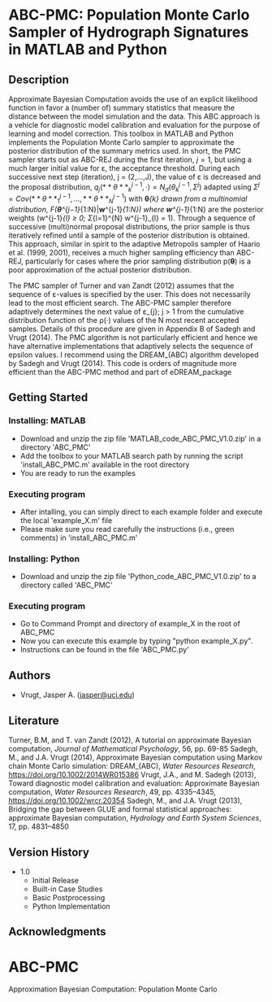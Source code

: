 # ABC-PMC: Population Monte Carlo Sampler of Hydrograph Signatures in MATLAB and Python

## Description

Approximate Bayesian Computation avoids the use of an explicit likelihood function in favor a (number of) summary statistics that measure the distance between the model simulation and the data. This ABC approach is a vehicle for diagnostic model calibration and evaluation for the purpose of learning and model correction. This toolbox in MATLAB and Python implements the Population Monte Carlo sampler to approximate the posterior distribution of the summary metrics used. In short, the PMC sampler starts out as ABC-REJ during the first iteration, $j = 1$, but using a much larger initial value for ε, the acceptance threshold. During each successive next step (iteration), j = (2,...,J), the value of ε is decreased and the proposal distribution, $q_{j}(**θ**^{j−1}_{k},·) = N_d(θ^{j−1}_k,Σ^{j})$ adapted using $Σ^{j} = Cov(**θ**^{j−1}_{1},...,**θ**^{j−1}_{N})$ with **θ**_{k} drawn from a multinomial distribution, F(**θ**^{j−1}_{1:N}|**w**^{j-1}_{1:N}) where **w**^{j-1}_{1:N} are the posterior weights (w^{j-1}_{l} ≥ 0; Σ_{l=1}^{N} w^{j-1}_{l} = 1). Through a sequence of successive (multi)normal proposal distributions, the prior sample is thus iteratively refined until a sample of the posterior distribution is obtained. This approach, similar in spirit to the adaptive Metropolis sampler of Haario et al. (1999, 2001), receives a much higher sampling
efficiency than ABC-REJ, particularly for cases where the prior sampling distribution p(**θ**) is a poor approximation of the actual posterior distribution.

The PMC sampler of Turner and van Zandt (2012) assumes that the sequence of ε-values is specified by the user. This does not necessarily lead to the most efficient search. The ABC-PMC sampler therefore adaptively determines the next value of ε_{j}; j > 1 from the cumulative distribution function of the ρ(·) values of the N most recent accepted samples. Details of this procedure are given in Appendix B of Sadegh and Vrugt (2014). The PMC algorithm is not particularly efficient and hence we have alternative implementations that adaptively selects the sequence of epsilon values. I recommend using the DREAM_(ABC) algorithm developed by Sadegh and Vrugt (2014). This code is orders of magnitude more efficient than the ABC-PMC method and part of eDREAM_package   

## Getting Started

### Installing: MATLAB

* Download and unzip the zip file 'MATLAB_code_ABC_PMC_V1.0.zip' in a directory 'ABC_PMC'
* Add the toolbox to your MATLAB search path by running the script 'install_ABC_PMC.m' available in the root directory
* You are ready to run the examples

### Executing program

* After intalling, you can simply direct to each example folder and execute the local 'example_X.m' file
* Please make sure you read carefully the instructions (i.e., green comments) in 'install_ABC_PMC.m'  

### Installing: Python

* Download and unzip the zip file 'Python_code_ABC_PMC_V1.0.zip' to a directory called 'ABC_PMC'

### Executing program

* Go to Command Prompt and directory of example_X in the root of ABC_PMC
* Now you can execute this example by typing "python example_X.py".
* Instructions can be found in the file 'ABC_PMC.py' 
  
## Authors

* Vrugt, Jasper A. (jasper@uci.edu) 

## Literature
Turner, B.M, and T. van Zandt (2012), A tutorial on approximate Bayesian computation, _Journal of       Mathematical Psychology_, 56, pp. 69-85
Sadegh, M., and J.A. Vrugt (2014), Approximate Bayesian computation using Markov chain Monte Carlo     simulation: DREAM_(ABC), _Water Resources Research_, https://doi.org/10.1002/2014WR015386
Vrugt, J.A., and M. Sadegh (2013), Toward diagnostic model calibration and evaluation: Approximate Bayesian computation, _Water Resources Research_, 49, pp. 4335–4345, https://doi.org/10.1002/wrcr.20354
Sadegh, M., and J.A. Vrugt (2013), Bridging the gap between GLUE and formal statistical approaches:   approximate Bayesian computation, _Hydrology and Earth System Sciences_, 17, pp. 4831–4850

## Version History

* 1.0
    * Initial Release
    * Built-in Case Studies
    * Basic Postprocessing
    * Python Implementation

## Acknowledgments


# ABC-PMC
Approximation Bayesian Computation: Population Monte Carlo
